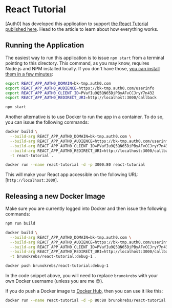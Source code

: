 # React Tutorial

[Auth0] has developed this application to support [the React Tutorial published here](https://auth0.com/blog/react-tutorial-building-and-securing-your-first-app/). Head to the article to learn about how everything works.

## Running the Application

The easiest way to run this application is to issue `npm start` from a terminal pointing to this directory. This command, as you may know, requires Node.js and NPM installed locally. If you don't have those, [you can install them in a few minutes](https://nodejs.org/en/download/):

```bash
export REACT_APP_AUTH0_DOMAIN=bk-tmp.auth0.com
export REACT_APP_AUTH0_AUDIENCE=https://bk-tmp.auth0.com/userinfo
export REACT_APP_AUTH0_CLIENT_ID=PVafIu9Q5QN65DiPByAFvCCJryY7n432
export REACT_APP_AUTH0_REDIRECT_URI=http://localhost:3000/callback

npm start
```

Another alternative is to use Docker to run the app in a container. To do so, you can issue the following commands:

```bash
docker build \
  --build-arg REACT_APP_AUTH0_DOMAIN=bk-tmp.auth0.com \
  --build-arg REACT_APP_AUTH0_AUDIENCE=https://bk-tmp.auth0.com/userinfo \
  --build-arg REACT_APP_AUTH0_CLIENT_ID=PVafIu9Q5QN65DiPByAFvCCJryY7n432 \
  --build-arg REACT_APP_AUTH0_REDIRECT_URI=http://localhost:3000/callback \
  -t react-tutorial .

docker run --name react-tutorial -d -p 3000:80 react-tutorial
```

This will make your React app accessible on the following URL: [`http://localhost:3000`].

## Releasing a new Docker Image

Make sure you are currently logged into Docker and then issue the following commands:

```bash
npm run build

docker build \
  --build-arg REACT_APP_AUTH0_DOMAIN=bk-tmp.auth0.com \
  --build-arg REACT_APP_AUTH0_AUDIENCE=https://bk-tmp.auth0.com/userinfo \
  --build-arg REACT_APP_AUTH0_CLIENT_ID=PVafIu9Q5QN65DiPByAFvCCJryY7n432 \
  --build-arg REACT_APP_AUTH0_REDIRECT_URI=http://localhost:3000/callback \
  -t brunokrebs/react-tutorial:debug-1 .

docker push brunokrebs/react-tutorial:debug-1
```

In the code snippet above, you will need to replace `brunokrebs` with your own Docker username (unless you are me 😊).

If you do push a Docker image to [Docker Hub](https://hub.docker.com/), then you can use it like this:

```bash
docker run --name react-tutorial -d -p 80:80 brunokrebs/react-tutorial:debug-1
```

